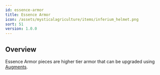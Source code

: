 ```yaml
---
id: essence-armor
title: Essence Armor
icon: /assets/mysticalagriculture/items/inferium_helmet.png
sort: 51
version: 1.0.0
---
```


## Overview

Essence Armor pieces are higher tier armor that can be upgraded using [Augments](augments.md).
